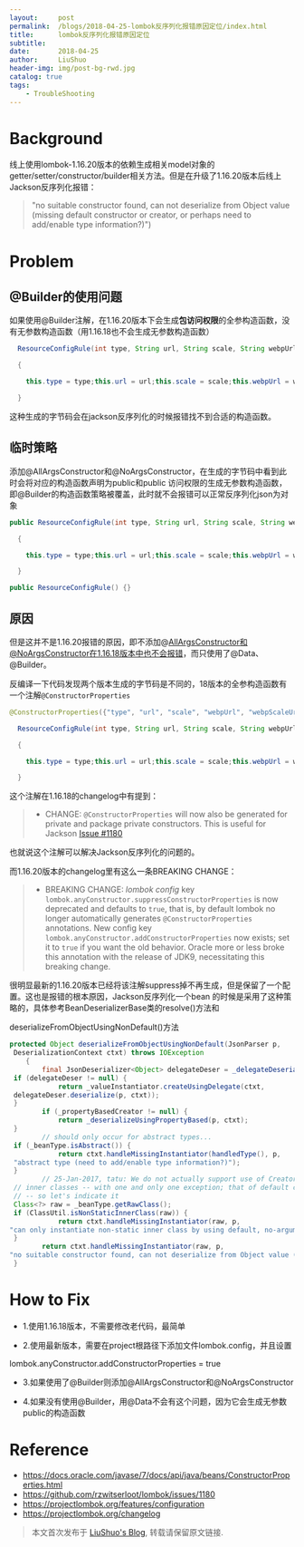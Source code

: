 ```yaml
---
layout:     post
permalink:  /blogs/2018-04-25-lombok反序列化报错原因定位/index.html
title:      lombok反序列化报错原因定位
subtitle:   
date:       2018-04-25
author:     LiuShuo
header-img: img/post-bg-rwd.jpg
catalog: true
tags:
    - TroubleShooting
---
```

# Background
线上使用lombok-1.16.20版本的依赖生成相关model对象的getter/setter/constructor/builder相关方法。但是在升级了1.16.20版本后线上Jackson反序列化报错：

>"no suitable constructor found, can not deserialize from Object value (missing default 
constructor or creator, or perhaps need to add/enable type information?)")

# Problem
## @Builder的使用问题
如果使用@Builder注解，在1.16.20版本下会生成**包访问权限**的全参构造函数，没有无参数构造函数（用1.16.18也不会生成无参数构造函数）

```java
  ResourceConfigRule(int type, String url, String scale, String webpUrl, String webpScaleUrl, boolean needVerify)

  {

    this.type = type;this.url = url;this.scale = scale;this.webpUrl = webpUrl;this.webpScaleUrl = webpScaleUrl;this.needVerify = needVerify;

  }
```

这种生成的字节码会在jackson反序列化的时候报错找不到合适的构造函数。

## 临时策略
添加@AllArgsConstructor和@NoArgsConstructor，在生成的字节码中看到此时会将对应的构造函数声明为public和public
访问权限的生成无参数构造函数，即@Builder的构造函数策略被覆盖，此时就不会报错可以正常反序列化json为对象

```java
public ResourceConfigRule(int type, String url, String scale, String webpUrl, String webpScaleUrl, boolean needVerify)

  {

    this.type = type;this.url = url;this.scale = scale;this.webpUrl = webpUrl;this.webpScaleUrl = webpScaleUrl;this.needVerify = needVerify;

  }

public ResourceConfigRule() {}
```

## 原因
但是这并不是1.16.20报错的原因，即不添加@AllArgsConstructor和@NoArgsConstructor在1.16.18版本中也不会报错，而只使用了@Data、@Builder。

反编译一下代码发现两个版本生成的字节码是不同的，18版本的全参构造函数有一个注解`@ConstructorProperties`

```java
@ConstructorProperties({"type", "url", "scale", "webpUrl", "webpScaleUrl", "needVerify"})

  ResourceConfigRule(int type, String url, String scale, String webpUrl, String webpScaleUrl, boolean needVerify)

  {

    this.type = type;this.url = url;this.scale = scale;this.webpUrl = webpUrl;this.webpScaleUrl = webpScaleUrl;this.needVerify = needVerify;

  }
```

这个注解在1.16.18的changelog中有提到：

> * CHANGE: `@ConstructorProperties` will now also be generated for private and package private 
constructors. 
This is useful for Jackson [Issue #1180](https://github.com/rzwitserloot/lombok/issues/1180)

也就说这个注解可以解决Jackson反序列化的问题的。



而1.16.20版本的changelog里有这么一条BREAKING CHANGE：

> * BREAKING CHANGE: _lombok config_ key `lombok.anyConstructor.suppressConstructorProperties` is 
now deprecated and defaults to `true`, 
that is, by default lombok no longer automatically generates `@ConstructorProperties` annotations. New config key `lombok.anyConstructor.addConstructorProperties` now exists; 
set it to `true` if you want the old behavior. Oracle more or less broke this annotation with the release of JDK9, necessitating this breaking change.


很明显最新的1.16.20版本已经将该注解suppress掉不再生成，但是保留了一个配置。这也是报错的根本原因，Jackson反序列化一个bean
的时候是采用了这种策略的，具体参考BeanDeserializerBase类的resolve()方法和

deserializeFromObjectUsingNonDefault()方法

```java
protected Object deserializeFromObjectUsingNonDefault(JsonParser p,
 DeserializationContext ctxt) throws IOException
    {
        final JsonDeserializer<Object> delegateDeser = _delegateDeserializer();
 if (delegateDeser != null) {
            return _valueInstantiator.createUsingDelegate(ctxt,
 delegateDeser.deserialize(p, ctxt));
 }
        if (_propertyBasedCreator != null) {
            return _deserializeUsingPropertyBased(p, ctxt);
 }
        // should only occur for abstract types...
 if (_beanType.isAbstract()) {
            return ctxt.handleMissingInstantiator(handledType(), p,
 "abstract type (need to add/enable type information?)");
 }
        // 25-Jan-2017, tatu: We do not actually support use of Creators for non-static
 // inner classes -- with one and only one exception; that of default constructor!
 // -- so let's indicate it
 Class<?> raw = _beanType.getRawClass();
 if (ClassUtil.isNonStaticInnerClass(raw)) {
            return ctxt.handleMissingInstantiator(raw, p,
"can only instantiate non-static inner class by using default, no-argument constructor");
 }
        return ctxt.handleMissingInstantiator(raw, p,
"no suitable constructor found, can not deserialize from Object value (missing default constructor or creator, or perhaps need to add/enable type information?)");
 }
 ```
 
# How to Fix
- 1.使用1.16.18版本，不需要修改老代码，最简单

- 2.使用最新版本，需要在project根路径下添加文件lombok.config，并且设置

lombok.anyConstructor.addConstructorProperties = true
- 3.如果使用了@Builder则添加@AllArgsConstructor和@NoArgsConstructor

- 4.如果没有使用@Builder，用@Data不会有这个问题，因为它会生成无参数public的构造函数


# Reference
- https://docs.oracle.com/javase/7/docs/api/java/beans/ConstructorProperties.html
- https://github.com/rzwitserloot/lombok/issues/1180
- https://projectlombok.org/features/configuration
- https://projectlombok.org/changelog

> 本文首次发布于 [LiuShuo's Blog](https://liushuo.me), 转载请保留原文链接.
